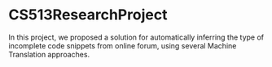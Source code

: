 # CS513ResearchProject
In this project, we proposed a solution for automatically inferring the type of incomplete code snippets from online forum, using several Machine Translation approaches.
